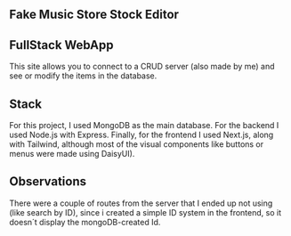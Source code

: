 
## Fake Music Store Stock Editor

## FullStack WebApp

This site allows you to connect to a CRUD server (also made by me) and see or modify the items in the database.

## Stack

For this project, I used MongoDB as the main database. For the backend I used Node.js with Express. Finally, for the frontend I used Next.js, along with Tailwind, although most of the visual components like buttons or
menus were made using DaisyUI).

## Observations

There were a couple of routes from the server that I ended up not using (like search by ID), since i created a simple ID system in the frontend, so it doesn´t display the mongoDB-created Id. 
